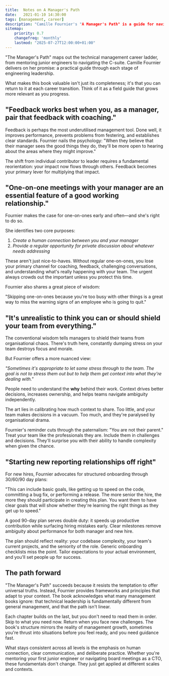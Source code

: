```yaml
---
title:  Notes on A Manager's Path
date:   2021-01-10 14:30:00
tags: [management, career]
description: "Camille Fournier's "A Manager's Path" is a guide for navigating the technical career ladder"
sitemap:
    priority: 0.7
    changefreq: 'monthly'
    lastmod: "2025-07-27T12:00:00+01:00"
---
```


"The Manager's Path" maps out the technical management career ladder, from mentoring junior engineers to navigating the C-suite. Camille Fournier delivers on her promise: a practical guide through each stage of engineering leadership.

What makes this book valuable isn't just its completeness; it's that you can return to it at each career transition. Think of it as a field guide that grows more relevant as you progress.

## "Feedback works best when you, as a manager, pair that feedback with coaching."

Feedback is perhaps the most underutilised management tool. Done well, it improves performance, prevents problems from festering, and establishes clear standards. Fournier nails the psychology: "When they believe that their manager sees the good things they do, they'll be more open to hearing about the areas where they might improve."

The shift from individual contributor to leader requires a fundamental reorientation: your impact now flows through others. Feedback becomes your primary lever for multiplying that impact.

## "One-on-one meetings with your manager are an essential feature of a good working relationship."

Fournier makes the case for one-on-ones early and often—and she's right to do so.

She identifies two core purposes:

1. *Create a human connection between you and your manager*
2. *Provide a regular opportunity for private discussion about whatever needs addressing*

These aren't just nice-to-haves. Without regular one-on-ones, you lose your primary channel for coaching, feedback, challenging conversations, and understanding what's really happening with your team. The urgent always crowds out the important unless you protect this time.

Fournier also shares a great piece of wisdom:

"Skipping one-on-ones because you're too busy with other things is a great way to miss the warning signs of an employee who is going to quit."

## "It's unrealistic to think you can or should shield your team from everything."

The conventional wisdom tells managers to shield their teams from organisational chaos. There's truth here, constantly dumping stress on your team destroys focus and morale.

But Fournier offers a more nuanced view:

*"Sometimes it's appropriate to let some stress through to the team. The goal is not to stress them out but to help them get context into what they're dealing with."*

People need to understand the **why** behind their work. Context drives better decisions, increases ownership, and helps teams navigate ambiguity independently.

The art lies in calibrating how much context to share. Too little, and your team makes decisions in a vacuum. Too much, and they're paralysed by organisational drama.

Fournier's reminder cuts through the paternalism: "You are not their parent." Treat your team like the professionals they are. Include them in challenges and decisions. They'll surprise you with their ability to handle complexity when given the chance.

## "Starting new reporting relationships off right"

For new hires, Fournier advocates for structured onboarding through 30/60/90 day plans:

"This can include basic goals, like getting up to speed on the code, committing a bug fix, or performing a release. The more senior the hire, the more they should participate in creating this plan. You want them to have clear goals that will show whether they're learning the right things as they get up to speed."

A good 90-day plan serves double duty: it speeds up productive contribution while surfacing hiring mistakes early. Clear milestones remove ambiguity about performance for both manager and new hire.

The plan should reflect reality: your codebase complexity, your team's current projects, and the seniority of the role. Generic onboarding checklists miss the point. Tailor expectations to your actual environment, and you'll set people up for success.

## The path forward

"The Manager's Path" succeeds because it resists the temptation to offer universal truths. Instead, Fournier provides frameworks and principles that adapt to your context. The book acknowledges what many management books ignore: that technical leadership is fundamentally different from general management, and that the path isn't linear.

Each chapter builds on the last, but you don't need to read them in order. Skip to what you need now. Return when you face new challenges. The book's structure mirrors the reality of management growth, sometimes you're thrust into situations before you feel ready, and you need guidance fast.

What stays consistent across all levels is the emphasis on human connection, clear communication, and deliberate practice. Whether you're mentoring your first junior engineer or navigating board meetings as a CTO, these fundamentals don't change. They just get applied at different scales and contexts.

